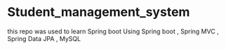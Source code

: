 # Student_management_system
this repo was used to learn Spring boot 
Using Spring boot , Spring MVC , Spring Data JPA , MySQL
